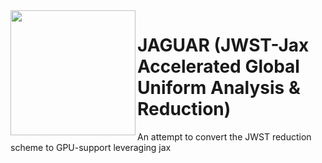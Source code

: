 <img align="left" src="https://github.com/user-attachments/assets/e46dec4b-9038-4829-8ff1-21dbca3dfe28" width="200" height="200" /> 

# JAGUAR (JWST-Jax Accelerated Global Uniform Analysis & Reduction)




An attempt to convert the JWST reduction scheme to GPU-support leveraging jax
